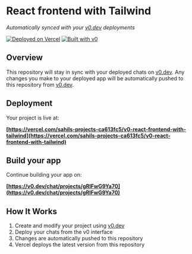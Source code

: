 # React frontend with Tailwind

*Automatically synced with your [v0.dev](https://v0.dev) deployments*

[![Deployed on Vercel](https://img.shields.io/badge/Deployed%20on-Vercel-black?style=for-the-badge&logo=vercel)](https://vercel.com/sahils-projects-ca613fc5/v0-react-frontend-with-tailwind)
[![Built with v0](https://img.shields.io/badge/Built%20with-v0.dev-black?style=for-the-badge)](https://v0.dev/chat/projects/gRlFwG9Ya70)

## Overview

This repository will stay in sync with your deployed chats on [v0.dev](https://v0.dev).
Any changes you make to your deployed app will be automatically pushed to this repository from [v0.dev](https://v0.dev).

## Deployment

Your project is live at:

**[https://vercel.com/sahils-projects-ca613fc5/v0-react-frontend-with-tailwind](https://vercel.com/sahils-projects-ca613fc5/v0-react-frontend-with-tailwind)**

## Build your app

Continue building your app on:

**[https://v0.dev/chat/projects/gRlFwG9Ya70](https://v0.dev/chat/projects/gRlFwG9Ya70)**

## How It Works

1. Create and modify your project using [v0.dev](https://v0.dev)
2. Deploy your chats from the v0 interface
3. Changes are automatically pushed to this repository
4. Vercel deploys the latest version from this repository